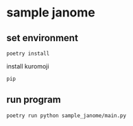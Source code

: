 # sample janome

## set environment

```shell
poetry install
```

install kuromoji

```shell
pip
```

## run program

```shell
poetry run python sample_janome/main.py
```

